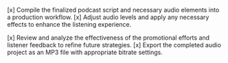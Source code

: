 [x] Compile the finalized podcast script and necessary audio elements into a production workflow.
[x] Adjust audio levels and apply any necessary effects to enhance the listening experience.


[x] Review and analyze the effectiveness of the promotional efforts and listener feedback to refine future strategies.
[x] Export the completed audio project as an MP3 file with appropriate bitrate settings.